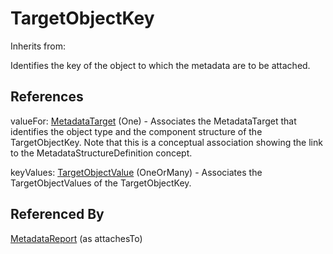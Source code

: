 
# TargetObjectKey

Inherits from: [](..//.md)



Identifies the key of the object to which the metadata are to be attached.



## References

valueFor: [MetadataTarget](MetadataTarget.md) (One) - Associates the MetadataTarget that identifies the object type and the component structure of the TargetObjectKey. Note that this is a conceptual association showing the link to the MetadataStructureDefinition concept.

keyValues: [TargetObjectValue](TargetObjectValue.md) (OneOrMany) - Associates the TargetObjectValues of the TargetObjectKey.



## Referenced By

[MetadataReport](MetadataReport.md) (as attachesTo)


